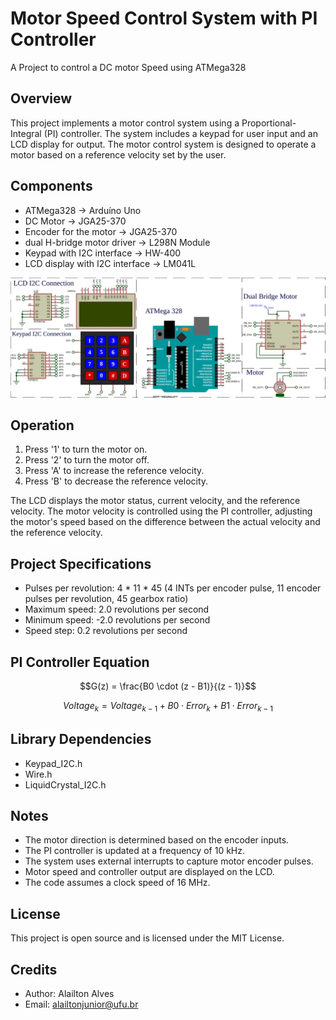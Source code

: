 # Motor Speed Control System with PI Controller

A Project to control a DC motor Speed using ATMega328

## Overview

This project implements a motor control system using a Proportional-Integral (PI) controller. The system includes a keypad for user input and an LCD display for output. The motor control system is designed to operate a motor based on a reference velocity set by the user.

## Components

- ATMega328 -> Arduíno Uno
- DC Motor -> JGA25-370
- Encoder for the motor -> JGA25-370
- dual H-bridge motor driver -> L298N Module
- Keypad with I2C interface -> HW-400
- LCD display with I2C interface -> LM041L

![Example Image](simImage.SVG)

## Operation
1. Press '1' to turn the motor on.
2. Press '2' to turn the motor off.
3. Press 'A' to increase the reference velocity.
4. Press 'B' to decrease the reference velocity.

The LCD displays the motor status, current velocity, and the reference velocity. The motor velocity is controlled using the PI controller, adjusting the motor's speed based on the difference between the actual velocity and the reference velocity.

## Project Specifications
- Pulses per revolution: 4 * 11 * 45 (4 INTs per encoder pulse, 11 encoder pulses per revolution, 45 gearbox ratio)
- Maximum speed: 2.0 revolutions per second
- Minimum speed: -2.0 revolutions per second
- Speed step: 0.2 revolutions per second

## PI Controller Equation
$$G(z) = \frac{B0 \cdot (z - B1)}{(z - 1)}$$

$$Voltage_{k} = Voltage_{k-1} + B0 \cdot Error_k + B1 \cdot Error_{k-1}$$
## Library Dependencies
- Keypad_I2C.h
- Wire.h
- LiquidCrystal_I2C.h

## Notes
- The motor direction is determined based on the encoder inputs.
- The PI controller is updated at a frequency of 10 kHz.
- The system uses external interrupts to capture motor encoder pulses.
- Motor speed and controller output are displayed on the LCD.
- The code assumes a clock speed of 16 MHz.

## License

This project is open source and is licensed under the MIT License.

## Credits

- Author: Alailton Alves
- Email: alailtonjunior@ufu.br

